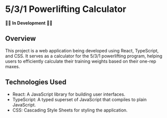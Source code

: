 # 5/3/1 Powerlifting Calculator

🏋️‍♂️ **In Development** 🏋️‍♀️

## Overview

This project is a web application being developed using React, TypeScript, and CSS. It serves as a calculator for the 5/3/1 powerlifting program, helping users to efficiently calculate their training weights based on their one-rep maxes.

## Technologies Used

- React: A JavaScript library for building user interfaces.
- TypeScript: A typed superset of JavaScript that compiles to plain JavaScript.
- CSS: Cascading Style Sheets for styling the application.
